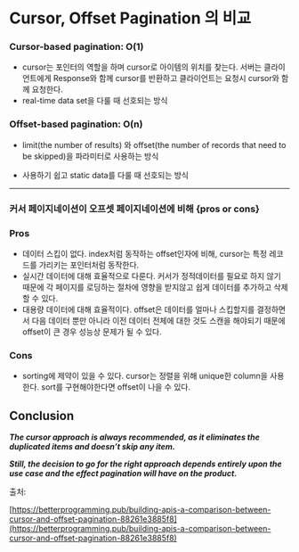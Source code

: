# Cursor, Offset Pagination 의 비교

### Cursor-based pagination: O(1)

- cursor는 포인터의 역할을 하며 cursor로 아이템의 위치를 찾는다.
  서버는 클라이언트에게 Response와 함께  cursor를 반환하고 
  클라이언트는 요청시 cursor와 함께 요청한다.
- real-time data set을 다룰 때 선호되는 방식



### Offset-based pagination: O(n)

- limit(the number of results) 와 offset(the number of records that need to be skipped)을 파라미터로 사용하는 방식

- 사용하기 쉽고 static data를 다룰 때 선호되는 방식

  

***

### 커서 페이지네이션이 오프셋 페이지네이션에 비해 {pros or cons}

### Pros

- 데이터 스킵이 없다. index처럼 동작하는 offset인자에 비해,  cursor는 특정 레코드를 가리키는 포인터처럼 동작한다.
- 실시간 데이터에 대해 효율적으로 다룬다. 커서가 정적데이터를 필요로 하지 않기 때문에
  각 페이지를 로딩하는 절차에 영향을 받지않고 쉽게 데이터를 추가하고 삭제할 수 있다.
- 대용량 데이터에 대해 효율적이다.
  offset은 데이터를 얼마나 스킵할지를 결정하면서 다음 데이터 뿐만 아니라 이전 데이터 전체에 대한 것도 스캔을 해야되기 때문에 offset이 큰 경우 성능상 문제가 될 수 있다. 

### Cons

- sorting에 제약이 있을 수 있다. cursor는 정렬을 위해 unique한 column을 사용한다.
  sort를 구현해야한다면 offset이 나을 수 있다.



## Conclusion 

***The cursor approach is always recommended, as it eliminates the duplicated items and doesn’t skip any item.***

***Still, the decision to go for the right approach depends entirely upon the use case and the effect pagination will have on the product.***



출처:

[https://betterprogramming.pub/building-apis-a-comparison-between-cursor-and-offset-pagination-88261e3885f8](https://betterprogramming.pub/building-apis-a-comparison-between-cursor-and-offset-pagination-88261e3885f8)

